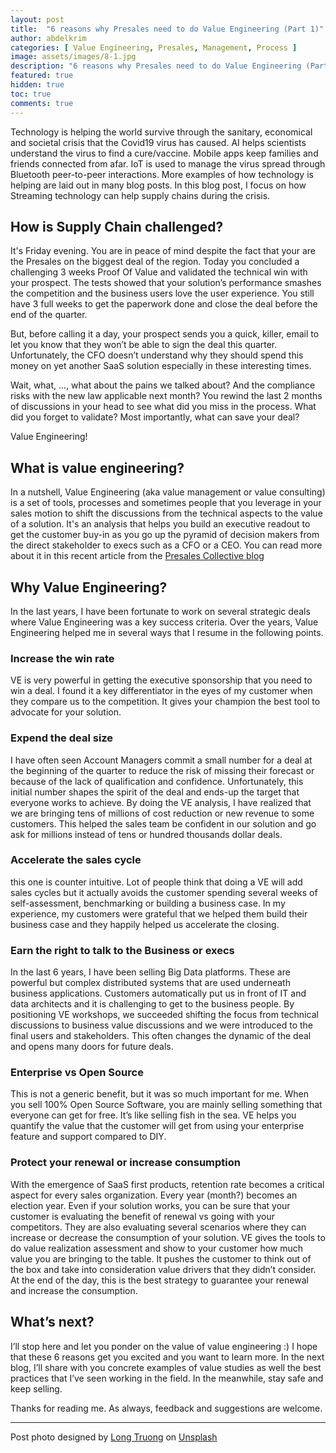 ```yaml
---
layout: post
title:  "6 reasons why Presales need to do Value Engineering (Part 1)"
author: abdelkrim
categories: [ Value Engineering, Presales, Management, Process ]
image: assets/images/8-1.jpg
description: "6 reasons why Presales need to do Value Engineering (Part 1)"
featured: true
hidden: true
toc: true
comments: true
---
```

Technology is helping the world survive through the sanitary, economical and societal crisis that the Covid19 virus has caused. AI helps scientists understand the virus to find a cure/vaccine. Mobile apps keep families and friends connected from afar. IoT is used to manage the virus spread through Bluetooth peer-to-peer interactions. More examples of how technology is helping are laid out in many blog posts. In this blog post, I focus on how Streaming technology can help supply chains during the crisis.

## How is Supply Chain challenged?

It's Friday evening. You are in peace of mind despite the fact that your are the Presales on the biggest deal of the region. 
Today you concluded a challenging 3 weeks Proof Of Value and validated the technical win with your prospect. The tests showed that your solution’s 
performance smashes the competition and the business users love the user experience. You still have 3 full weeks to get the paperwork done and close the deal 
before the end of the quarter.
 
But, before calling it a day, your prospect sends you a quick, killer, email to let you know that they won’t be able to sign the deal this quarter. 
Unfortunately, the CFO doesn’t understand why they should spend this money on yet another SaaS solution especially in these interesting times.

Wait, what, …, what about the pains we talked about? And the compliance risks with the new law applicable next month? You rewind the last 2 months of discussions 
in your head to see what did you miss in the process. What did you forget to validate? Most importantly, what can save your deal? 

Value Engineering!

## What is value engineering?
In a nutshell, Value Engineering (aka value management or value consulting) is a set of tools, processes and sometimes people that you leverage in your 
sales motion to shift the discussions from the technical aspects to the value of a solution. It's an analysis that helps you build an executive readout to 
get the customer buy-in as you go up the pyramid of decision makers from the direct stakeholder to execs such as a CFO or a CEO. You can read more about 
it in this recent article from the [Presales Collective blog](https://www.presalescollective.com/post/what-is-value-consulting)

## Why Value Engineering?
In the last years, I have been fortunate to work on several strategic deals where Value Engineering was a key success criteria. 
Over the years, Value Engineering helped me in several ways that I resume in the following points.

### Increase the win rate
VE is very powerful in getting the executive sponsorship that you need to win a deal. I found it a key differentiator in the eyes of my customer when they compare us to the competition. It gives your champion the best tool to advocate for your solution.

### Expend the deal size
I have often seen Account Managers commit a small number for a deal at the beginning of the quarter to reduce the risk of missing their forecast or because of the lack of qualification and confidence. Unfortunately, this initial number shapes the spirit of the deal and ends-up the target that everyone works to achieve. By doing the VE analysis, I have realized that we are bringing tens of millions of cost reduction or new revenue to some customers. This helped the sales team be confident in our solution and go ask for millions instead of tens or hundred thousands dollar deals. 

### Accelerate the sales cycle
this one is counter intuitive. Lot of people think that doing a VE will add sales cycles but it actually avoids the customer spending several weeks of self-assessment, benchmarking or building a business case. In my experience, my customers were grateful that we helped them build their business case and they happily helped us accelerate the closing.

### Earn the right to talk to the Business or execs
In the last 6 years, I have been selling Big Data platforms. These are powerful but complex distributed systems that are used underneath business applications. Customers automatically put us in front of IT and data architects and it is challenging to get to the business people. By positioning VE workshops, we succeeded shifting the focus from technical discussions to business value discussions and we were introduced to the final users and stakeholders. This often changes the dynamic of the deal and opens many doors for future deals. 

### Enterprise vs Open Source
This is not a generic benefit, but it was so much important for me. When you sell 100% Open Source Software, you are mainly selling something that everyone can get for free. It’s like selling fish in the sea. VE helps you quantify the value that the customer will get from using your enterprise feature and support compared to DIY. 

### Protect your renewal or increase consumption
With the emergence of SaaS first products, retention rate becomes a critical aspect for every sales organization. Every year (month?) becomes an election year. Even if your solution works, you can be sure that your customer is evaluating the benefit of renewal vs going with your competitors. They are also evaluating several scenarios where they can increase or decrease the consumption of your solution. VE gives the tools to do value realization assessment and show to your customer how much value you are bringing to the table. It pushes the customer to think out of the box and take into consideration value drivers that they didn’t consider. At the end of the day, this is the best strategy to guarantee your renewal and increase the consumption. 

## What’s next?
I’ll stop here and let you ponder on the value of value engineering :) I hope that these 6 reasons get you excited and you want to learn more. In the next blog, I’ll share with you concrete examples of value studies as well the best practices that I’ve seen working in the field. In the meanwhile, stay safe and keep selling.

Thanks for reading me. As always, feedback and suggestions are welcome.

---
Post photo designed by [Long Truong](https://unsplash.com/@frostbud) on [Unsplash](https://unsplash.com/)  

